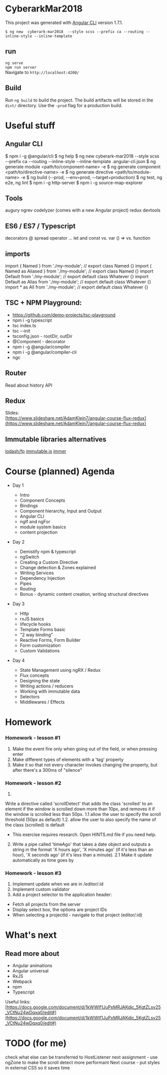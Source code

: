 # CyberarkMar2018

This project was generated with [Angular CLI](https://github.com/angular/angular-cli) version 1.7.1.

```
$ ng new  cyberark-mar2018  --style scss --prefix ca --routing --inline-style --inline-template
```

## run

`ng serve`  
`npm run server`  
Navigate to `http://localhost:4200/`

## Build

Run `ng build` to build the project. The build artifacts will be stored in the `dist/` directory. Use the `-prod` flag for a production build.

# Useful stuff

## Angular CLI

$ npm i -g @angular/cli
$ ng help
$ ng new cyberark-mar2018 --style scss --prefix ca --routing --inline-style --inline-template
.angular-cli.json
$ ng generate module <path/to/component-name> -e
$ ng generate component <path/to/directive-name> -e
$ ng generate directive <path/to/module-name> -e
$ ng build (--prod, --env=prod, --target=production)
$ ng test, ng e2e, ng lint
$ npm i -g http-server
$ npm i -g source-map-explorer

## Tools

augury
ngrev
codelyzer (comes with a new Angular project)
redux devtools

## ES6 / ES7 / Typescript

decorators @
spread operator ...
let and const vs. var
() => vs. function

## imports

import { Named } from './my-module'; // export class Named {}
import { Named as Aliased } from './my-module'; // export class Named {}
import Default from './my-module'; // export default class Whatever {}
import Default as Alias from './my-module'; // export default class Whatever {}
import \* as All from './my-module'; // export default class Whatever {}

## TSC + NPM Playground:

* https://github.com/demo-projects/tsc-playground
* npm i -g typescript
* tsc index.ts
* tsc --init
* tsconfig.json - rootDir, outDir
* @Component - decorator
* npm i -g @angular/compiler
* npm i -g @angular/compiler-cli
* ngc

## Router

Read about history API

## Redux

Slides:  
[https://www.slideshare.net/AdamKlein7/angular-course-flux-redux](https://www.slideshare.net/AdamKlein7/angular-course-flux-redux)

## Immutable libraries alternatives

[lodash/fp](https://github.com/lodash/lodash/wiki/FP-Guide)
[immutable.js](https://facebook.github.io/immutable-js/)
[immer](https://github.com/mweststrate/immer)

# Course (planned) Agenda

* Day 1

  * Intro
  * Component Concepts
  * Bindings
  * Component hierarchy, Input and Output
  * Angular CLI
  * ngIf and ngFor
  * module system basics
  * content projection

* Day 2

  * Demistify npm & typescript
  * ngSwitch
  * Creating a Custom Directive
  * Change detection & Zones explained
  * Writing Services
  * Dependency Injection
  * Pipes
  * Routing
  * Bonus - dynamic content creation, writing structural directives

* Day 3

  * Http
  * rxJS basics
  * lifecycle hooks
  * Template Forms basic
  * "2 way binding"
  * Reactive Forms, Form Builder
  * Form customization
  * Custom Validations

* Day 4
  * State Management using ngRX / Redux
  * Flux concepts
  * Designing the state
  * Writing actions / reducers
  * Working with immutable data
  * Selectors
  * Middlewares / Effects

# Homework

### Homework - lesson #1

1. Make the event fire only when going out of the field, or when pressing enter
2. Make different types of elements with a 'tag' property
3. Make it so that not every character invokes changing the property, but after there's a 300ms of "silence"

### Homework - lesson #2

1.
Write a directive called 'scrollDetect' that adds the class 'scrolled' to an element if the window is scrolled down more than 10px, and removes it if the window is scrolled less than 50px.
1.1 allow the user to specify the scroll threshold (50px as default)
1.2. allow the user to also specify the name of the class (scrolled) is default

* This exercise requires research. Open HINTS.md file if you need help.

2. Write a pipe called 'timeAgo' that takes a date object and outputs a string in the format 'X hours ago', 'X minutes ago' (if it's less than an hour), 'X seconds ago' (if it's less than a minute).
   2.1 Make it update automatically as time goes by

### Homework - lesson #3

1. Implement update when we are in /editor/:id
2. Implement custom validator
3. Add a project selector to the application header:

* Fetch all projects from the server
* Display select box, the options are project IDs
* When selecting a projectId - navigate to that project (editor/:id)

# What's next

## Read more about

* Angular animations
* Angular universal
* RxJS
* Webpack
* npm
* Typescript

Useful links:
[https://docs.google.com/document/d/1kWWIf1JuPxMRJAKdic_5KgtZLsv25_VCtNu24wDqxq0/edit#](https://docs.google.com/document/d/1kWWIf1JuPxMRJAKdic_5KgtZLsv25_VCtNu24wDqxq0/edit#)

# TODO (for me)

check what else can be transferred to HostListener
next assignment - use ngZone to make the scroll detect more performant
Next course - put styles in external CSS so it saves time
